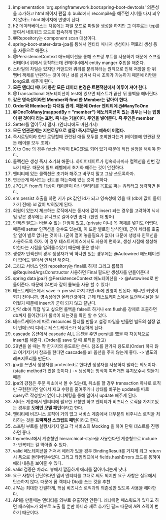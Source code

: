 01. implementation 'org.springframework.boot:spring-boot-devtools' 의존성을 추가하고 html 페이지 편집 후 build에서 recompile을 해주면 서버를 다시 띄우지 않아도 html 페이지에 반영이 된다.
02. h2 데이터베이스는 처음에는 파일 모드로 파일을 생성을 하지만 그 이후로는 tcp를 붙여서 네트워크 모드로 접속하게 한다.
03. @Repository는 component scan 대상이다.
04. spring-boot-stater-data-jpa를 통해서 엔티티 매니저 생성이나 팩토리 생성 등을 자동으로 해준다.
05. @PersistenceContext 애노테이션을 통해 스프링 부트를 사용하기 때문에 스프링 컨테이너 위에서 동작하는데 컨테이너에서 entity manger 주입을 해준다.
06. 스타일의 차일순 있지만 커맨드와 쿼리를 분리하라는 원칙으로 인해 저장을 한 뒤 멤버 객체를 반환하는 것이 아닌 id를 넘겨서 다시 조회가 가능하기 때문에 리턴을 long으로 해주게 된다.
07. **모든 엔티티 매니저 통한 모든 데이터 변경은 트랜잭션에서 이루어 져야 한다.**
08. @Transactional 애노테이션이 test에 있으면 테스트가 끝난 뒤 롤백을 해버린다.
09. **같은 영속성이라면 Member와 find 한 Member는 같아야 한다.**
10. **Order와 Member는 다대일 관계. 때문에 Order 엔티티에 @ManyToOne**
11. **@OneToMany(mappedBy = "member") 애노테이션이 있는 경우는 나는 맵핑이 된 것이다 라는 표현. 즉 나는 거울이다. 주인을 넣어준다. 즉 주인은 member**
12. Setter를 열어두지 말자. (엔티티에도 마찬가지)
13. **모든 연관관계는 지연로딩으로 설정! 즉시로딩은 예측이 어렵다.**
14. 즉시로딩이라 한번 로딩할때 관련된 애들 모두를 조회한다는거 (테이블에 연관된 모든 테이블 모두 조회)
15. X to One 의 경우 fetch 전략이 EAGER로 되어 있기 때문에 직접 설정을 해줘야 한다.
16. 콜렉션은 생성 즉시 초기화 해준다. 하이버네이트가 영속하자마자 컬렉션을 한번 감싸기 때문. 때문에 필드 레벨에서 초기화 해주는 것이 안전하다.
17. 엔티티에 있는 콜렉션은 초기화 해주고 바꾸지 말고 그냥 쓰도록하자.
18. 연관관계 메서드는 컨트롤 하는쪽에 있는 것이 편하다.
19. JPQL은 from의 대상이 테이블이 아닌 엔티티를 목표로 짜는 쿼리라고 생각하면 된다.
20. em.persist 호출을 하면 키가 pk 값인 id가 되고 영속성에 있을 때 (db에 값이 들어가기 전에) id 값이 박혀있게 된다.
21. 회원이 있는지 체크하는 로직에서는 동시에 값이 insert 되는 경우를 고려하여 닉네임 같은 경우에는 유니크로 걸어주면 좋다. (한번 더 방어)
22. 인젝션 필드는 바꿀 수 없는 단점이 있고, (private 이니) 목 객체를 넣기도 어렵다. 때문에 setter 인젝션을 쓸수도 있는데, 이 또한 별로인 방식인데, 굳이 세터를 호출 할 일이 별로 없다는 것이다. (굳이 열어 놓을필요가 없다)
때문에 생성자 인젝션을 사용하도록 하자. 이 경우 테스트케이스에서도 사용이 편하고, 생성 시점에 생성해야한다는 시점을 알려줄수있기 때문에 좋은 방식!
23. 생성자 인젝션의 경우 생성자가 딱 하나만 있는 경우에는 @Autowired 애노테이션이 없어도 알아서 인젝션 해준다.
24. 그리고 서비스 안의 repository는 final로 하자! 그리고 롬복의 @RequiredArgsConstructor 사용하면 Final 필드만 생성자를 만들어준다!
25. spring data jpa가 @PersistenceContext 애노테이션을 -> @Autowired로 만들어준다. 때문에 24번과 같이 롬복을 사용 할 수 있다!
26. 테스트케이스에서 save -> persist 까지 가면 db에 반영이 안된다. 왜냐면 커밋이 되기 전이니까. 영속성에만 올라간것이다. 근데 테스트케이스에서 트랜잭셔날을 걸어뒀기 때문에 insert가 굳이 되지 않고 끝난다.
27. 만약 db에 직접 넣고 싶으면 롤백을 false로 하거나 em.flush를 강제로 호출하면 db까지 들어갔다가 롤백이 되는것을 확인 할 수 있다.
28. 테스트케이스에 따로 resources 폴더를 만들고 설정 파일을 만들면 별도의 설정 없이 인메모리 디비로 테스트케이스가 작동하게 된다.
29. cascade 옵션에서 cascade ALL 옵션을 주면 persit를 했을 때 자동적으로 insert를 해준다. (Order를 save 할 때 로직을 참고)
30. 29번을 쓸 때는 딱 한가지의 용도로만 쓴다. 참조를 한가지 용도로(Order) 하지 않고 여기저기서 참조를 한다면 cascade를 all 옵션을 주지 않는게 좋다. -> 별도의 레포지토리를 만든다.
31. jpa를 쓰면서 생성자를 protected로 한다면 생성자를 사용하지 말라는 의도이다. (static method가 있을 것이다.) -> 생성하는 방식이 여러개면 유지보수시 힘들기 때문
32. jpa의 강점은 주문 취소에서 볼 수 있는데, 취소를 할 경우 transaction 하나로 로직만 구현한다면 알아서 재고 수량을 줄여주거나 상태를 바꾸는 update를 따로 query로 작성할거 없이 더디체킹을 통해 알아서 update 해주게 된다.
33. 서비스 계층에서 엔티티에 필요한 요청만 하고 엔티티가 비즈니스 로직을 가지고있는 경우를 **도메인 모델 패턴**이라고 한다.
34. 엔티티에 비즈니스 로직이 거의 없고 서비스 계층에서 대부분의 비주니스 로직을 처리하는 것을 **트랙잭션 스크립트 패턴**이라고 한다.
35. 스프링 부트를 실행시키지 말고 각 서비스의 Mocking 을 하여 단위 테스트를 진행하면 좋다.
36. thymeleaf에서 계층형인 hierarchical-style을 사용한다면 계층형으로 include가 반복되는 걸 막아줄 수 있다.
37. valid 애노테이션을 거쳐서 에러가 있을 경우 BindingResult를 거치게 되고 return 시 폼으로 돌려버릴수있다. 그리고 타임리프에서 fields.hashErrors 코드를 통하여 에러 내용을 보여줄 수 있다.
38. valid 검증은 차라리 뷰에서 깔끔하게 에러를 잡아버리는게 낫다.
39. 요구 사항이 간단하다면 멤버 엔티티를 그대로 써도 되지만 요구 사항은 실무에서 단순하지 않다. 때문에 폼 객체나 Dto를 쓰는 것을 추천
40. JPA는 최대한 간결하게, 핵심 비즈니스 로직과의 의존성만 있도록 사용을 해야한다.
41. API를 만들때는 엔티티를 외부로 유출하면 안된다. 왜냐하면 패스워드가 있다고 하면 패스워드가 외부로 노출 될 뿐만 아니라 새로 추가된 필드 때문에 API 스펙이 변하기 때문이다.
